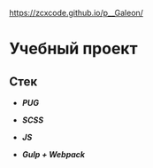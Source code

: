 https://zcxcode.github.io/p__Galeon/
# Учебный проект

## Стек

- **_PUG_**

- **_SCSS_**

- **_JS_**

- **_Gulp + Webpack_**
